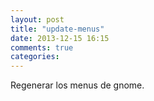 ```yaml
---
layout: post
title: "update-menus"
date: 2013-12-15 16:15
comments: true
categories: 
---
```

Regenerar los menus de gnome.

